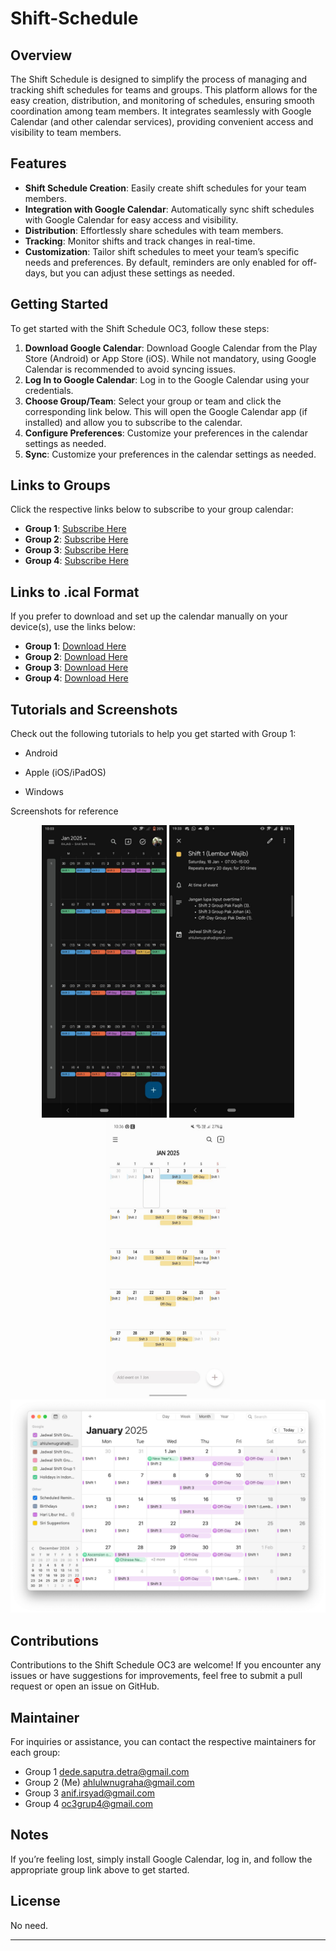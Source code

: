 # Shift-Schedule
## Overview

The Shift Schedule is designed to simplify the process of managing and tracking shift schedules for teams and groups. This platform allows for the easy creation, distribution, and monitoring of schedules, ensuring smooth coordination among team members. It integrates seamlessly with Google Calendar (and other calendar services), providing convenient access and visibility to team members.

## Features

- **Shift Schedule Creation**: Easily create shift schedules for your team members.
- **Integration with Google Calendar**: Automatically sync shift schedules with Google Calendar for easy access and visibility.
- **Distribution**: Effortlessly share schedules with team members.
- **Tracking**: Monitor shifts and track changes in real-time.
- **Customization**: Tailor shift schedules to meet your team’s specific needs and preferences. By default, reminders are only enabled for off-days, but you can adjust these settings as needed.

## Getting Started

To get started with the Shift Schedule OC3, follow these steps:

1. **Download Google Calendar**: Download Google Calendar from the Play Store (Android) or App Store (iOS). While not mandatory, using Google Calendar is recommended to avoid syncing issues.
2. **Log In to Google Calendar**: Log in to the Google Calendar using your credentials.
3. **Choose Group/Team**: Select your group or team and click the corresponding link below. This will open the Google Calendar app (if installed) and allow you to subscribe to the calendar.
4. **Configure Preferences**: Customize your preferences in the calendar settings as needed.
5. **Sync**: Customize your preferences in the calendar settings as needed.

## Links to Groups

Click the respective links below to subscribe to your group calendar:

-  **Group 1**: [Subscribe Here](https://calendar.google.com/calendar/u/0?cid=YmQ2NTIxZDVmZDg5MmI0MWFmNGZiZDVlNTFiZDYzNWI3YTViMTY3M2QzMjk0MDE3YWNmOTU1MGRiMGVmM2JlOEBncm91cC5jYWxlbmRhci5nb29nbGUuY29t)
-  **Group 2**: [Subscribe Here](https://calendar.google.com/calendar/u/0?cid=MXJzN21rc2puM25iNzVsZGRrcm9mMGpwZTRAZ3JvdXAuY2FsZW5kYXIuZ29vZ2xlLmNvbQ)
-  **Group 3**: [Subscribe Here](https://calendar.google.com/calendar/u/0?cid=MjYzZWE5YjNhYjJmNTVhNDA1NGU1M2VkMDU3YzYzNzdiMmUwZWZkMmU5ODhkZWZjY2E5MTJjZTc0NWI5ZjA2M0Bncm91cC5jYWxlbmRhci5nb29nbGUuY29t)
-  **Group 4**: [Subscribe Here](https://calendar.google.com/calendar/u/0?cid=MjY3YzViZTJlNzk5NTIyNThkM2QyYzg2Yjk2YWFhMjM1YjNhOTYwYjFkNGY0NGNlNmNkZDkwMjliYzc3YzExNUBncm91cC5jYWxlbmRhci5nb29nbGUuY29t)

## Links to .ical Format

If you prefer to download and set up the calendar manually on your device(s), use the links below:

- **Group 1**: [Download Here](https://calendar.google.com/calendar/ical/bd6521d5fd892b41af4fbd5e51bd635b7a5b1673d3294017acf9550db0ef3be8%40group.calendar.google.com/public/basic.ics)
- **Group 2**: [Download Here](https://calendar.google.com/calendar/ical/1rs7mksjn3nb75lddkrof0jpe4%40group.calendar.google.com/public/basic.ics)
- **Group 3**: [Download Here](https://calendar.google.com/calendar/ical/263ea9b3ab2f55a4054e53ed057c6377b2e0efd2e988defcca912ce745b9f063%40group.calendar.google.com/public/basic.ics)
- **Group 4**: [Download Here](https://calendar.google.com/calendar/ical/267c5be2e79952258d3d2c86b96aaa235b3a960b1d4f44ce6cdd9029bc77c115%40group.calendar.google.com/public/basic.ics)

## Tutorials and Screenshots

Check out the following tutorials to help you get started with Group 1:

- Android

- Apple (iOS/iPadOS)
- Windows

  
Screenshots for reference

<p align="center">
  <img src="Screenshots/Android_screenshot_gcal.jpeg" alt="Android Screenshot" width="200" />
  <img src="Screenshots/Android_screenshot_gcal2.jpeg" alt="Android Screenshot" width="200" />
  <img src="Screenshots/Samsung_screenshot_native.jpeg" alt="Samsung Screenshot" width="200" />
  <img src="Screenshots/Mac_screenshot.png" alt="Apple (iOS/iPadOS Screenshot)" width="600" />
</p>
 

## Contributions

Contributions to the Shift Schedule OC3 are welcome! If you encounter any issues or have suggestions for improvements, feel free to submit a pull request or open an issue on GitHub.

## Maintainer

For inquiries or assistance, you can contact the respective maintainers for each group:
- Group 1  dede.saputra.detra@gmail.com
- Group 2 (Me) ahlulwnugraha@gmail.com
- Group 3 anif.irsyad@gmail.com
- Group 4 oc3grup4@gmail.com

## Notes

If you’re feeling lost, simply install Google Calendar, log in, and follow the appropriate group link above to get started.

## License

No need.

---
